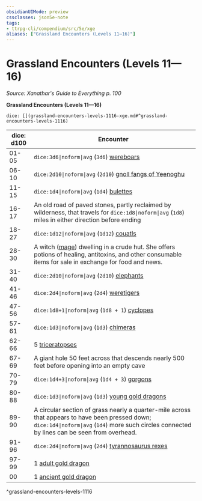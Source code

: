 ```yaml
---
obsidianUIMode: preview
cssclasses: json5e-note
tags:
- ttrpg-cli/compendium/src/5e/xge
aliases: ["Grassland Encounters (Levels 11—16)"]
---
```

# Grassland Encounters (Levels 11—16)
*Source: Xanathar's Guide to Everything p. 100* 

**Grassland Encounters (Levels 11—16)**

`dice: [](grassland-encounters-levels-1116-xge.md#^grassland-encounters-levels-1116)`

| dice: d100 | Encounter |
|------------|-----------|
| 01-05 | `dice:3d6\|noform\|avg` (`3d6`) [wereboars](3-Compendium/bestiary/monstrosity/wereboar-xmm.md) |
| 06-10 | `dice:2d10\|noform\|avg` (`2d10`) [gnoll fangs of Yeenoghu](3-Compendium/bestiary/fiend/gnoll-fang-of-yeenoghu-xmm.md) |
| 11-15 | `dice:1d4\|noform\|avg` (`1d4`) [bulettes](3-Compendium/bestiary/monstrosity/bulette-xmm.md) |
| 16-17 | An old road of paved stones, partly reclaimed by wilderness, that travels for `dice:1d8\|noform\|avg` (`1d8`) miles in either direction before ending |
| 18-27 | `dice:1d12\|noform\|avg` (`1d12`) [couatls](3-Compendium/bestiary/celestial/couatl-xmm.md) |
| 28-30 | A witch ([mage](3-Compendium/bestiary/humanoid/mage-xmm.md)) dwelling in a crude hut. She offers potions of healing, antitoxins, and other consumable items for sale in exchange for food and news. |
| 31-40 | `dice:2d10\|noform\|avg` (`2d10`) [elephants](3-Compendium/bestiary/beast/elephant-xmm.md) |
| 41-46 | `dice:2d4\|noform\|avg` (`2d4`) [weretigers](3-Compendium/bestiary/monstrosity/weretiger-xmm.md) |
| 47-56 | `dice:1d8+1\|noform\|avg` (`1d8 + 1`) [cyclopes](3-Compendium/bestiary/giant/cyclops-sentry-xmm.md) |
| 57-61 | `dice:1d3\|noform\|avg` (`1d3`) [chimeras](3-Compendium/bestiary/monstrosity/chimera-xmm.md) |
| 62-66 | 5 [triceratopses](3-Compendium/bestiary/beast/triceratops-xmm.md) |
| 67-69 | A giant hole 50 feet across that descends nearly 500 feet before opening into an empty cave |
| 70-79 | `dice:1d4+3\|noform\|avg` (`1d4 + 3`) [gorgons](3-Compendium/bestiary/construct/gorgon-xmm.md) |
| 80-88 | `dice:1d3\|noform\|avg` (`1d3`) [young gold dragons](3-Compendium/bestiary/dragon/young-gold-dragon-xmm.md) |
| 89-90 | A circular section of grass nearly a quarter-mile across that appears to have been pressed down; `dice:1d4\|noform\|avg` (`1d4`) more such circles connected by lines can be seen from overhead. |
| 91-96 | `dice:2d4\|noform\|avg` (`2d4`) [tyrannosaurus rexes](3-Compendium/bestiary/beast/tyrannosaurus-rex-xmm.md) |
| 97-99 | 1 [adult gold dragon](3-Compendium/bestiary/dragon/adult-gold-dragon-xmm.md) |
| 00 | 1 [ancient gold dragon](3-Compendium/bestiary/dragon/ancient-gold-dragon-xmm.md) |
^grassland-encounters-levels-1116